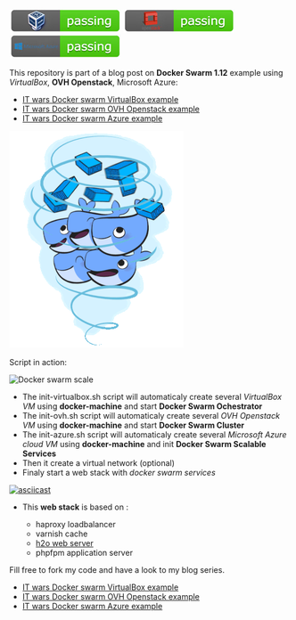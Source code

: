 ![docker swarm on virtualbox:passing](img/virtualbox-passing.jpg) ![docker swarm on ovh openstack:passing](img/ovh-openstack-passing.jpg) ![docker swarm on azure:passing](img/azure-passing.jpg) 

This repository is part of a blog post on **Docker Swarm 1.12** example using *VirtualBox*, **OVH Openstack**, Microsoft Azure:

- [IT wars Docker swarm VirtualBox example](http://www.it-wars.com/posts/virtualisation/docker-swarm-par-lexemple/)
- [IT wars Docker swarm OVH Openstack example](http://www.it-wars.com/posts/virtualisation/docker-swarm-112-ovh/)
- [IT wars Docker swarm Azure example](http://www.it-wars.com/posts/virtualisation/docker-swarm-112-azure/)


![Docker Swarm](img/docker-swarm.gif)

Script in action:

![Docker swarm scale](img/docker-swarm-scale.gif)

- The init-virtualbox.sh script will automaticaly create several *VirtualBox VM* using **docker-machine** and start **Docker Swarm Ochestrator**
- The init-ovh.sh script will automaticaly create several *OVH Openstack VM* using **docker-machine** and start **Docker Swarm Cluster**
- The init-azure.sh script will automaticaly create several *Microsoft Azure cloud VM* using **docker-machine** and init **Docker Swarm Scalable Services**
- Then it create a virtual network (optional)
- Finaly start a web stack with *docker swarm services*

[![asciicast](https://asciinema.org/a/bup8txirvsiszylckkzrng5gr.png)](https://asciinema.org/a/bup8txirvsiszylckkzrng5gr)

- This **web stack** is based on :

   - haproxy loadbalancer
   - varnish cache
   - [h2o web server](http://www.it-wars.com/posts/performance/web-performance-H2O-vs-nginx/)
   - phpfpm application server

Fill free to fork my code and have a look to my blog series.

- [IT wars Docker swarm VirtualBox example](http://www.it-wars.com/posts/virtualisation/docker-swarm-par-lexemple/)
- [IT wars Docker swarm OVH Openstack example](http://www.it-wars.com/posts/virtualisation/docker-swarm-112-ovh/)
- [IT wars Docker swarm Azure example](http://www.it-wars.com/posts/virtualisation/docker-swarm-112-azure/)

